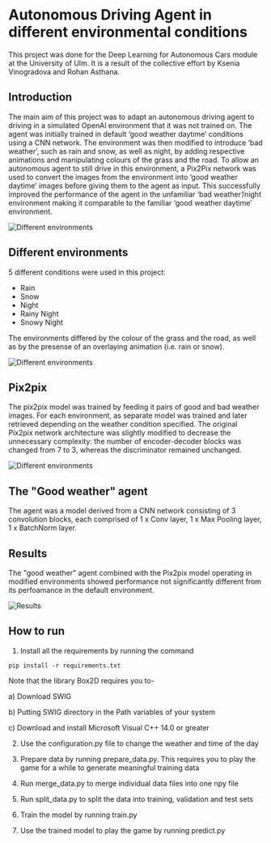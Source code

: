 # Autonomous Driving Agent in different environmental conditions
This project was done  for the Deep Learning for Autonomous Cars module at the University of Ulm. It is a result of the collective effort by Ksenia Vinogradova and Rohan Asthana.

## Introduction
The main aim of this project was to adapt an autonomous driving agent to driving in a simulated OpenAI environment that it was not trained on. The agent was initially trained in default ‘good weather daytime’ conditions using a CNN network. The environment was then modified to introduce ‘bad weather’, such as rain and snow, as well as night, by adding respective animations and manipulating colours of the grass and the road. To allow an autonomous agent to still drive in this environment, a Pix2Pix network was used to convert the images from the environment into ‘good weather daytime’ images before giving them to the agent as input. This successfully improved the performance of the agent in the unfamiliar ‘bad weather’/night environment making it comparable to the familiar ‘good weather daytime’ environment.

![Different environments](https://github.com/rohanasthana/Project-Deep-Learning-for-Autonomous-Cars/blob/master/Pictures/fig1.jpg)

## Different environments

5 different conditions were used in this project:
- Rain
- Snow
- Night
- Rainy Night
- Snowy Night

The environments differed by the colour of the grass and the road, as well as by the presense of an overlaying animation (i.e. rain or snow).

![Different environments](https://github.com/rohanasthana/Project-Deep-Learning-for-Autonomous-Cars/blob/master/Pictures/fig2.jpg)

## Pix2pix

The pix2pix model was trained by feeding it pairs of good and bad weather images. For each environment, as separate model was trained and later retrieved depending on the weather condition specified. The original Pix2pix network architecture was slightly modified to decrease the unnecessary complexity: the number of encoder-decoder blocks was changed from 7 to 3, whereas the discriminator remained unchanged. 

![Different environments](https://github.com/rohanasthana/Project-Deep-Learning-for-Autonomous-Cars/blob/master/Pictures/fig3.jpg)

## The "Good weather" agent

The agent was a model derived from a CNN network consisting of 3 convolution blocks, each comprised of 1 x Conv layer, 1 x Max Pooling layer, 1 x BatchNorm layer.

## Results

The "good weather" agent combined with the Pix2pix model operating in modified environments showed performance not significantly different from its perfoamance in the default environment.

![Results](https://github.com/rohanasthana/Project-Deep-Learning-for-Autonomous-Cars/blob/master/Pictures/fig5.jpg)

## How to run

1. Install all the requirements by running the command

```
pip install -r requirements.txt
```

Note that the library Box2D requires you to-

a) Download SWIG

b) Putting SWIG directory in the Path variables of your system

c) Download and install Microsoft Visual C++ 14.0 or greater


2. Use the configuration.py file to change the weather and time of the day

3. Prepare data by running prepare_data.py. This requires you to play the game for a while to generate meaningful training data

4. Run merge_data.py to merge individual data files into one npy file

5. Run split_data.py to split the data into training, validation and test sets

6. Train the model by running train.py

7. Use the trained model to play the game by running predict.py




